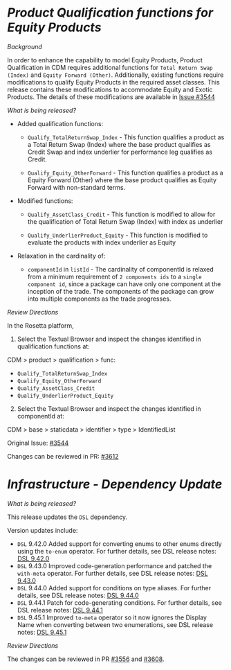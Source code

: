 # *Product Qualification functions for Equity Products*

_Background_

In order to enhance the capability to model Equity Products, Product Qualification in CDM requires additional functions for `Total Return Swap (Index)` and `Equity Forward (Other)`. Additionally, existing functions require modifications to qualify Equity Products in the required asset classes. This release contains these modifications to accommodate Equity and Exotic Products. The details of these modifications are available in [Issue #3544](https://github.com/finos/common-domain-model/issues/3544)

_What is being released?_

- Added qualification functions:
  
  - `Qualify_TotalReturnSwap_Index`  - This function qualifies a product as a Total Return Swap (Index) where the base product qualifies as Credit Swap and index underlier for performance leg qualifies as Credit.

  - `Qualify_Equity_OtherForward` - This function qualifies a product as a Equity Forward (Other) where the base product qualifies as Equity Forward with non-standard terms.

- Modified functions:
  
  - `Qualify_AssetClass_Credit` - This function is modified to allow for the qualification of Total Return Swap (Index) with index as underlier
  
  - `Qualify_UnderlierProduct_Equity` - This function is modified to evaluate the products with index underlier as Equity

- Relaxation in the cardinality of:
  - `componentId` in `listId` - The cardinality of componentId is relaxed from a minimum requirement of `2 components ids` to a `single component id`, since a package can have only one component at the inception of the trade. The components of the package can grow into multiple components as the trade progresses.

_Review Directions_

In the Rosetta platform, 
1. Select the Textual Browser and inspect the changes identified in qualification functions at:
   
CDM > product > qualification > func:
  - `Qualify_TotalReturnSwap_Index`
  - `Qualify_Equity_OtherForward`
  - `Qualify_AssetClass_Credit`
  - `Qualify_UnderlierProduct_Equity`

2. Select the Textual Browser and inspect the changes identified in componentId  at:
   
CDM > base > staticdata > identifier > type > IdentifiedList

Original Issue: [#3544](https://github.com/finos/common-domain-model/issues/3544)

Changes can be reviewed in PR: [#3612](https://github.com/finos/common-domain-model/pull/3612)

# _Infrastructure - Dependency Update_

_What is being released?_

This release updates the `DSL` dependency.

Version updates include:
- `DSL` 9.42.0 Added support for converting enums to other enums directly using the `to-enum` operator. For further details, see DSL release notes: [DSL 9.42.0](https://github.com/finos/rune-dsl/releases/tag/9.42.0)
- `DSL` 9.43.0 Improved code-generation performance and patched the `with-meta` operator. For further details, see DSL release notes: [DSL 9.43.0](https://github.com/finos/rune-dsl/releases/tag/9.43.0)
- `DSL` 9.44.0 Added support for conditions on type aliases. For further details, see DSL release notes: [DSL 9.44.0](https://github.com/finos/rune-dsl/releases/tag/9.44.0)
- `DSL` 9.44.1 Patch for code-generating conditions. For further details, see DSL release notes: [DSL 9.44.1](https://github.com/finos/rune-dsl/releases/tag/9.44.1)
- `DSL` 9.45.1 Improved `to-meta` operator so it now ignores the Display Name when converting between two enumerations, see DSL release notes: [DSL 9.45.1](https://github.com/finos/rune-dsl/releases/tag/9.45.1)

_Review Directions_

The changes can be reviewed in PR [#3556](https://github.com/finos/common-domain-model/pull/3556) and [#3608](https://github.com/finos/common-domain-model/pull/3608).


